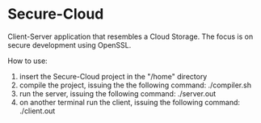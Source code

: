 # Secure-Cloud
Client-Server application that resembles a Cloud Storage. The focus is on secure development using OpenSSL. 

How to use:
1) insert the Secure-Cloud project in the "/home" directory
2) compile the project, issuing the the following command: ./compiler.sh
3) run the server, issuing the following command: ./server.out
4) on another terminal run the client, issuing the following command: ./client.out
